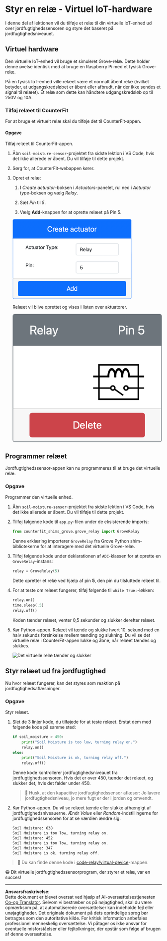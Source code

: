 <!--
CO_OP_TRANSLATOR_METADATA:
{
  "original_hash": "f8f541ee945545017a51aaf309aa37c3",
  "translation_date": "2025-08-27T22:56:41+00:00",
  "source_file": "2-farm/lessons/3-automated-plant-watering/virtual-device-relay.md",
  "language_code": "da"
}
-->
# Styr en relæ - Virtuel IoT-hardware

I denne del af lektionen vil du tilføje et relæ til din virtuelle IoT-enhed ud over jordfugtighedssensoren og styre det baseret på jordfugtighedsniveauet.

## Virtuel hardware

Den virtuelle IoT-enhed vil bruge et simuleret Grove-relæ. Dette holder denne øvelse identisk med at bruge en Raspberry Pi med et fysisk Grove-relæ.

På en fysisk IoT-enhed ville relæet være et normalt åbent relæ (hvilket betyder, at udgangskredsløbet er åbent eller afbrudt, når der ikke sendes et signal til relæet). Et relæ som dette kan håndtere udgangskredsløb op til 250V og 10A.

### Tilføj relæet til CounterFit

For at bruge et virtuelt relæ skal du tilføje det til CounterFit-appen.

#### Opgave

Tilføj relæet til CounterFit-appen.

1. Åbn `soil-moisture-sensor`-projektet fra sidste lektion i VS Code, hvis det ikke allerede er åbent. Du vil tilføje til dette projekt.

1. Sørg for, at CounterFit-webappen kører.

1. Opret et relæ:

    1. I *Create actuator*-boksen i *Actuators*-panelet, rul ned i *Actuator type*-boksen og vælg *Relay*.

    1. Sæt *Pin* til *5*.

    1. Vælg **Add**-knappen for at oprette relæet på Pin 5.

    ![Relæindstillingerne](../../../../../translated_images/counterfit-create-relay.fa7c40fd0f2f6afc33b35ea94fcb235085be4861e14e3fe6b9b7bcfc82d1c888.da.png)

    Relæet vil blive oprettet og vises i listen over aktuatorer.

    ![Relæet oprettet](../../../../../translated_images/counterfit-relay.bbf74c1dbdc8b9acd983367fcbd06703a402aefef6af54ddb28e11307ba8a12c.da.png)

## Programmer relæet

Jordfugtighedssensor-appen kan nu programmeres til at bruge det virtuelle relæ.

### Opgave

Programmer den virtuelle enhed.

1. Åbn `soil-moisture-sensor`-projektet fra sidste lektion i VS Code, hvis det ikke allerede er åbent. Du vil tilføje til dette projekt.

1. Tilføj følgende kode til `app.py`-filen under de eksisterende imports:

    ```python
    from counterfit_shims_grove.grove_relay import GroveRelay
    ```

    Denne erklæring importerer `GroveRelay` fra Grove Python shim-bibliotekerne for at interagere med det virtuelle Grove-relæ.

1. Tilføj følgende kode under deklarationen af `ADC`-klassen for at oprette en `GroveRelay`-instans:

    ```python
    relay = GroveRelay(5)
    ```

    Dette opretter et relæ ved hjælp af pin **5**, den pin du tilsluttede relæet til.

1. For at teste om relæet fungerer, tilføj følgende til `while True:`-løkken:

    ```python
    relay.on()
    time.sleep(.5)
    relay.off()
    ```

    Koden tænder relæet, venter 0,5 sekunder og slukker derefter relæet.

1. Kør Python-appen. Relæet vil tænde og slukke hvert 10. sekund med en halv sekunds forsinkelse mellem tænding og slukning. Du vil se det virtuelle relæ i CounterFit-appen lukke og åbne, når relæet tændes og slukkes.

    ![Det virtuelle relæ tænder og slukker](../../../../../images/virtual-relay-turn-on-off.gif)

## Styr relæet ud fra jordfugtighed

Nu hvor relæet fungerer, kan det styres som reaktion på jordfugtighedsaflæsninger.

### Opgave

Styr relæet.

1. Slet de 3 linjer kode, du tilføjede for at teste relæet. Erstat dem med følgende kode på samme sted:

    ```python
    if soil_moisture > 450:
        print("Soil Moisture is too low, turning relay on.")
        relay.on()
    else:
        print("Soil Moisture is ok, turning relay off.")
        relay.off()
    ```

    Denne kode kontrollerer jordfugtighedsniveauet fra jordfugtighedssensoren. Hvis det er over 450, tænder det relæet, og slukker det, hvis det falder under 450.

    > 💁 Husk, at den kapacitive jordfugtighedssensor aflæser: Jo lavere jordfugtighedsniveau, jo mere fugt er der i jorden og omvendt.

1. Kør Python-appen. Du vil se relæet tænde eller slukke afhængigt af jordfugtighedsniveauerne. Ændr *Value* eller *Random*-indstillingerne for jordfugtighedssensoren for at se værdien ændre sig.

    ```output
    Soil Moisture: 638
    Soil Moisture is too low, turning relay on.
    Soil Moisture: 452
    Soil Moisture is too low, turning relay on.
    Soil Moisture: 347
    Soil Moisture is ok, turning relay off.
    ```

> 💁 Du kan finde denne kode i [code-relay/virtual-device](../../../../../2-farm/lessons/3-automated-plant-watering/code-relay/virtual-device)-mappen.

😀 Dit virtuelle jordfugtighedssensorprogram, der styrer et relæ, var en succes!

---

**Ansvarsfraskrivelse**:  
Dette dokument er blevet oversat ved hjælp af AI-oversættelsestjenesten [Co-op Translator](https://github.com/Azure/co-op-translator). Selvom vi bestræber os på nøjagtighed, skal du være opmærksom på, at automatiserede oversættelser kan indeholde fejl eller unøjagtigheder. Det originale dokument på dets oprindelige sprog bør betragtes som den autoritative kilde. For kritisk information anbefales professionel menneskelig oversættelse. Vi påtager os ikke ansvar for eventuelle misforståelser eller fejltolkninger, der opstår som følge af brugen af denne oversættelse.